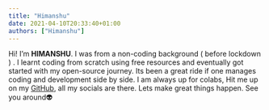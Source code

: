 ```yaml
---
title: "Himanshu"
date: 2021-04-10T20:33:40+01:00
authors: ["Himanshu"]
---
```


Hi! I’m **HIMANSHU**. I was from a non-coding background ( before lockdown ) . I learnt coding from scratch using free resources and eventually got started with my open-source journey. Its been a great ride if one manages coding and development side by side. I am always up for colabs, Hit me up on my <a href="https://github.com/himanshu007-creator">GitHub</a>, all my socials are there. Lets make great things happen. See you around👽
